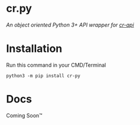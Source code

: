 # cr.py
_An object oriented Python 3+ API wrapper for [cr-api](http://cr-api.com)_

# Installation
Run this command in your CMD/Terminal
```
python3 -m pip install cr-py
```

# Docs
Coming Soon™